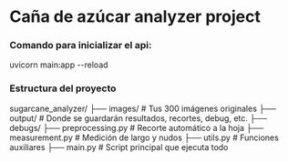 # Caña de azúcar analyzer project

### Comando para inicializar el api:

uvicorn main:app --reload

### Estructura del proyecto
sugarcane_analyzer/
├── images/               # Tus 300 imágenes originales
├── output/               # Donde se guardarán resultados, recortes, debug, 
etc.
├── debugs/
├── preprocessing.py      # Recorte automático a la hoja
├── measurement.py        # Medición de largo y nudos
├── utils.py              # Funciones auxiliares
├── main.py               # Script principal que ejecuta todo
